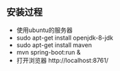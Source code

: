 ## 安装过程

* 使用ubuntu的服务器
* sudo apt-get install openjdk-8-jdk
* sudo apt-get install maven
* mvn spring-boot:run &
* 打开浏览器  http://localhost:8761/
